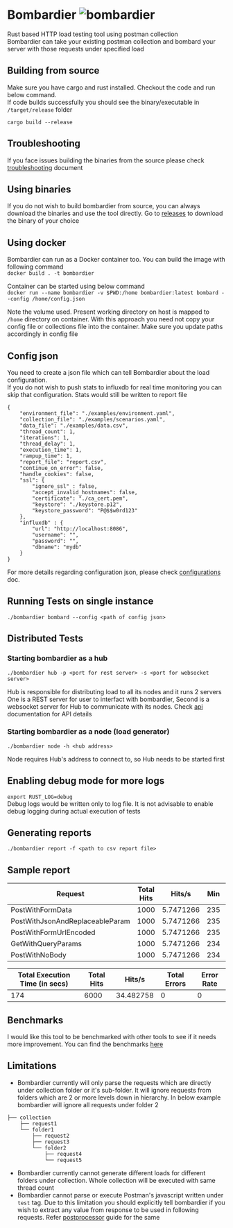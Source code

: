 # Bombardier ![bombardier](https://github.com/coding-yogi/bombardier/workflows/bombardier/badge.svg)
Rust based HTTP load testing tool using postman collection  
Bombardier can take your existing postman collection and bombard your server with those requests under specified load  
  
## Building from source
Make sure you have cargo and rust installed. Checkout the code and run below command.  
If code builds successfully you should see the binary/executable in `/target/release` folder
  
`cargo build --release`  

## Troubleshooting
If you face issues building the binaries from the source please check [troubleshooting](docs/troubleshooting.md) document

## Using binaries
If you do not wish to build bombardier from source, you can always download the binaries and use the tool directly. Go to [releases](https://github.com/coding-yogi/bombardier/releases) to download the binary of your choice

## Using docker
Bombardier can run as a Docker container too. You can build the image with following command  
`docker build . -t bombardier`  

Container can be started using below command  
`docker run --name bombardier -v $PWD:/home bombardier:latest bombard --config /home/config.json`  

Note the volume used. Present working directory on host is mapped to `/home` directory on container. 
With this approach you need not copy your config file or collections file into the container. Make sure you update paths accordingly in config file
  
## Config json
You need to create a json file which can tell Bombardier about the load configuration.  
If you do not wish to push stats to influxdb for real time monitoring you can skip that configuration. Stats would still be written to report file

```
{
    "environment_file": "./examples/environment.yaml",
    "collection_file": "./examples/scenarios.yaml",
    "data_file": "./examples/data.csv",
    "thread_count": 1,
    "iterations": 1,
    "thread_delay": 1,
    "execution_time": 1,
    "rampup_time": 1,
    "report_file": "report.csv",
    "continue_on_error": false,
    "handle_cookies": false,
    "ssl": {
        "ignore_ssl" : false,
        "accept_invalid_hostnames": false,
        "certificate": "./ca_cert.pem",
        "keystore": "./keystore.p12",
        "keystore_password": "P@$$w0rd123"
    },
    "influxdb" : {
        "url": "http://localhost:8086",
        "username": "",
        "password": "",
        "dbname": "mydb"
    }
}
```

For more details regarding configuration json, please check [configurations](docs/configuration.md) doc.  

## Running Tests on single instance
`./bombardier bombard --config <path of config json>`
  

## Distributed Tests
### Starting bombardier as a hub  
 `./bombardier hub -p <port for rest server> -s <port for websocket server>`

 Hub is responsible for distributing load to all its nodes and it runs 2 servers  
 One is a REST server for user to interfact with bombardier, Second is a websocket server for Hub to communicate with its nodes.
 Check [api](docs/api.md) documentation for API details
  

### Starting bombardier as a node (load generator) 
`./bombardier node -h <hub address>` 

Node requires Hub's address to connect to, so Hub needs to be started first  
  

## Enabling debug mode for more logs
`export RUST_LOG=debug`  
Debug logs would be written only to log file. It is not advisable to enable debug logging during actual execution of tests  
  

## Generating reports
`./bombardier report -f <path to csv report file>`  
  

## Sample report
| Request                         | Total Hits | Hits/s    | Min | Avg | Max  | 90% | 95% | 99% | Errors | Error Rate |
|---------------------------------|------------|-----------|-----|-----|------|-----|-----|-----|--------|------------|
| PostWithFormData                | 1000       | 5.7471266 | 235 | 282 | 1312 | 300 | 304 | 398 | 0      | 0          |
| PostWithJsonAndReplaceableParam | 1000       | 5.7471266 | 235 | 280 | 1308 | 296 | 304 | 335 | 0      | 0          |
| PostWithFormUrlEncoded          | 1000       | 5.7471266 | 235 | 281 | 882  | 296 | 304 | 783 | 0      | 0          |
| GetWithQueryParams              | 1000       | 5.7471266 | 234 | 284 | 1307 | 296 | 303 | 808 | 0      | 0          |
| PostWithNoBody                  | 1000       | 5.7471266 | 234 | 279 | 2168 | 296 | 303 | 327 | 0      | 0          |
  
  
| Total Execution Time (in secs) | Total Hits | Hits/s    | Total Errors | Error Rate |
|--------------------------------|------------|-----------|--------------|------------|
| 174                            | 6000       | 34.482758 | 0            | 0          |
  

## Benchmarks
I would like this tool to be benchmarked with other tools to see if it needs more improvement. You can find the benchmarks [here](docs/benchmarks.md)


## Limitations
* Bombardier currently will only parse the requests which are directly under collection folder or it's sub-folder. It will ignore requests from folders which are 2 or more levels down in hierarchy.
  In below example bombardier will ignore all requests under folder 2

```
├── collection
    ├── request1
    └── folder1
        ├── request2
        ├── request3
        └── folder2
            ├── request4
            └── request5
```  
            
* Bombardier currently cannot generate different loads for different folders under collection. Whole collection will be executed with same thread count
* Bombardier cannot parse or execute Postman's javascript written under `test` tag. Due to this limitation you should explicitly tell bombardier if you wish to extract any value from response to be used in following requests. Refer [postprocessor](docs/postprocessor.md) guide for the same
